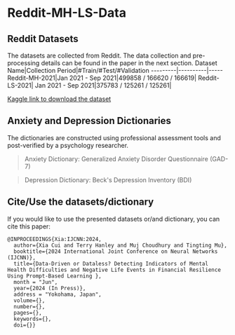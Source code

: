 # Reddit-MH-LS-Data

Reddit Datasets
----
The datasets are collected from Reddit. The data collection and pre-processing details can be found in the paper in the next section.
Dataset Name|Collection Period|#Train/#Test/#Validation
---------|----------|-----
Reddit-MH-2021|Jan 2021 - Sep 2021|499858 / 166620 / 166619|
Reddit-LS-2021| Jan 2021 - Sep 2021|375783 / 125261 / 125261|

[Kaggle link to download the dataset](https://kaggle.com/datasets/70ca999eb47feba7d5a32a6eb819ddec9804dce6e98000a8248aa01d9b900a6a)

Anxiety and Depression Dictionaries
----
The dictionaries are constructed using professional assessment tools and post-verified by a psychology researcher.
>Anxiety Dictionary: Generalized Anxiety Disorder Questionnaire (GAD-7)

>Depression Dictionary: Beck's Depression Inventory (BDI)


Cite/Use the datasets/dictionary
------
If you would like to use the presented datasets or/and dictionary, you can cite this paper:
```
@INPROCEEDINGS{Xia:IJCNN:2024,
  author={Xia Cui and Terry Hanley and Muj Choudhury and Tingting Mu},
  booktitle={2024 International Joint Conference on Neural Networks (IJCNN)}, 
  title={Data-Driven or Dataless? Detecting Indicators of Mental Health Difficulties and Negative Life Events in Financial Resilience Using Prompt-Based Learning }, 
  month = "Jun",
  year={2024 (In Press)},
  address = "Yokohama, Japan",
  volume={},
  number={},
  pages={},
  keywords={},
  doi={}}
```
